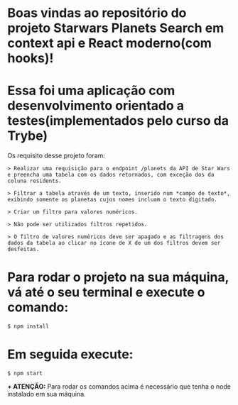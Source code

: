 # Boas vindas ao repositório do projeto Starwars Planets Search em context api e React moderno(com hooks)!

# Essa foi uma aplicação com desenvolvimento orientado a testes(implementados pelo curso da Trybe)
  Os requisito desse projeto foram:

    > Realizar uma requisição para o endpoint /planets da API de Star Wars e preencha uma tabela com os dados retornados, com exceção dos da coluna residents.

    > Filtrar a tabela através de um texto, inserido num *campo de texto*, exibindo somente os planetas cujos nomes incluam o texto digitado.

    > Criar um filtro para valores numéricos.

    > Não pode ser utilizados filtros repetidos.

    > O filtro de valores numéricos deve ser apagado e as filtragens dos dados da tabela ao clicar no ícone de X de um dos filtros devem ser desfeitas.

# Para rodar o projeto na sua máquina, vá até o seu terminal e execute o comando:
    $ npm install
# Em seguida execute:
    $ npm start


__+ ATENÇÃO:__
Para rodar os comandos acima é necessário que tenha o node instalado em sua máquina.
